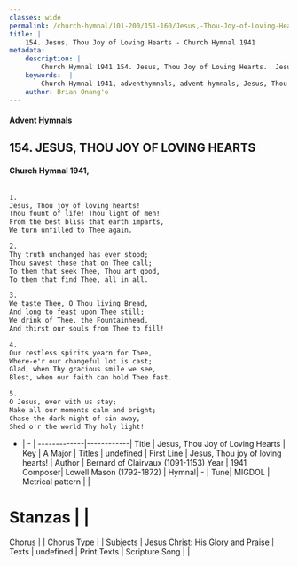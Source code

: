 ```yaml
---
classes: wide
permalink: /church-hymnal/101-200/151-160/Jesus,-Thou-Joy-of-Loving-Hearts/
title: |
    154. Jesus, Thou Joy of Loving Hearts - Church Hymnal 1941
metadata:
    description: |
        Church Hymnal 1941 154. Jesus, Thou Joy of Loving Hearts.  Jesus, Thou joy of loving hearts!  Thou fount of life! Thou light of men!  From the best bliss that earth imparts,  We turn unfilled to Thee again.  
    keywords:  |
        Church Hymnal 1941, adventhymnals, advent hymnals, Jesus, Thou Joy of Loving Hearts, Jesus, Thou joy of loving hearts!. 
    author: Brian Onang'o
---
```


#### Advent Hymnals
## 154. JESUS, THOU JOY OF LOVING HEARTS
####  Church Hymnal 1941,

```txt

1.
Jesus, Thou joy of loving hearts! 
Thou fount of life! Thou light of men! 
From the best bliss that earth imparts, 
We turn unfilled to Thee again. 

2.
Thy truth unchanged has ever stood; 
Thou savest those that on Thee call; 
To them that seek Thee, Thou art good, 
To them that find Thee, all in all. 

3.
We taste Thee, O Thou living Bread, 
And long to feast upon Thee still; 
We drink of Thee, the Fountainhead, 
And thirst our souls from Thee to fill! 

4.
Our restless spirits yearn for Thee, 
Where-e'r our changeful lot is cast; 
Glad, when Thy gracious smile we see, 
Blest, when our faith can hold Thee fast. 

5.
O Jesus, ever with us stay; 
Make all our moments calm and bright; 
Chase the dark night of sin away, 
Shed o'r the world Thy holy light!


```

- |   -  |
-------------|------------|
Title | Jesus, Thou Joy of Loving Hearts |
Key | A Major |
Titles | undefined |
First Line | Jesus, Thou joy of loving hearts! |
Author | Bernard of Clairvaux (1091-1153)
Year | 1941
Composer| Lowell Mason (1792-1872) |
Hymnal|  - |
Tune| MIGDOL |
Metrical pattern | |
# Stanzas |  |
Chorus |  |
Chorus Type |  |
Subjects | Jesus Christ: His Glory and Praise |
Texts | undefined |
Print Texts | 
Scripture Song |  |
    

